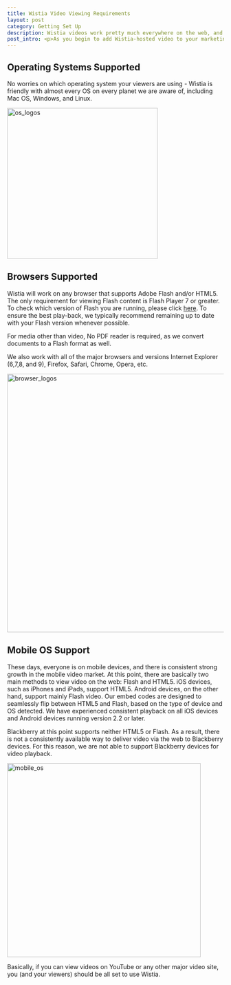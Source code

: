 ```yaml
---
title: Wistia Video Viewing Requirements
layout: post
category: Getting Set Up
description: Wistia videos work pretty much everywhere on the web, and if you want to double check this is the right place to look!
post_intro: <p>As you begin to add Wistia-hosted video to your marketing campaigns, you might wonder, "What does someone need to watch Wistia videos?"  No worries, we've got you covered.</p>
---
```


## Operating Systems Supported

No worries on which operating system your viewers are using - Wistia is friendly with almost every OS on every planet we are aware of, including Mac OS, Windows, and Linux.

<img src="http://embed.wistia.com/deliveries/cffeb29191a848fbaf9220775cd262dbf34d7563.png" alt="os_logos" style="margin: 0 auto;" width="350px" />
<div class="clear"></div>

## Browsers Supported

Wistia will work on any browser that supports Adobe Flash and/or HTML5.  The only requirement for viewing Flash content is Flash Player 7 or greater. To check which version of Flash you are running, please click <html><a href="http://kb2.adobe.com/cps/155/tn_15507.html" target="_new">here</a></html>.  To ensure the best play-back, we typically recommend remaining up to date with your Flash version whenever possible.

For media other than video, No PDF reader is required, as we convert documents to a Flash format as well.

We also work with all of the major browsers and versions Internet Explorer (6,7,8, and 9), Firefox, Safari, Chrome, Opera, etc. 
 
<img src="http://embed.wistia.com/deliveries/c6d79c9dbafed72414d1577f55241e8925fae9cc.png" alt="browser_logos" width="600px" />

<div class="clear"></div>

## Mobile OS Support

These days, everyone is on mobile devices, and there is consistent strong growth in the mobile video market. At this point, there are basically two main methods to view video on the web: Flash and HTML5. iOS devices, such as iPhones and iPads, support HTML5. Android devices, on the other hand, support mainly Flash video.  Our embed codes are designed to seamlessly flip between HTML5 and Flash, based on the type of device and OS detected.  We have experienced consistent playback on all iOS devices and Android devices running version 2.2 or later.

Blackberry at this point supports neither HTML5 or Flash. As a result, there is not a consistently available way to deliver video via the web to Blackberry devices. For this reason, we are not able to support Blackberry devices for video playback.

<img src="http://embed.wistia.com/deliveries/68456b8d7413d12d1a06c1b92eff101c3e02fcca.png" alt="mobile_os" width="450px" />

<div class="clear"></div>

Basically, if you can view videos on YouTube or any other major video site, you (and your viewers) should be all set to use Wistia.


